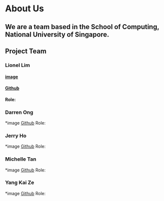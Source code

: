# About Us

## We are a team based in the School of Computing, National University of Singapore.

## Project Team

### Lionel Lim
#### [image](https://imgur.com/a/lTYLRbK)
#### [Github](https://github.com/lionlim97)
#### Role:


### Darren Ong
*image
[Github](https://github.com/darrenoje)
Role:

### Jerry Ho
*image
[Github](https://github.com/hwbjerry)
Role:

### Michelle Tan
*image
[Github](https://github.com/0325961)
Role:

### Yang Kai Ze
*image
[Github](https://github.com/Krazzen)
Role:


